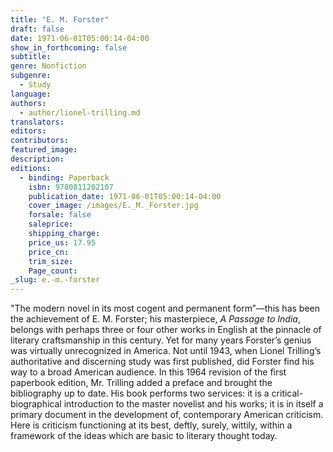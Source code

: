 ```yaml
---
title: "E. M. Forster"
draft: false
date: 1971-06-01T05:00:14-04:00
show_in_forthcoming: false
subtitle:
genre: Nonfiction
subgenre:
  - Study
language:
authors:
  - author/lionel-trilling.md
translators:
editors:
contributors:
featured_image:
description:
editions:
  - binding: Paperback
    isbn: 9780811202107
    publication_date: 1971-06-01T05:00:14-04:00
    cover_image: /images/E._M._Forster.jpg
    forsale: false
    saleprice:
    shipping_charge:
    price_us: 17.95
    price_cn:
    trim_size:
    Page_count:
_slug: e.-m.-forster
---
```


"The modern novel in its most cogent and permanent form”––this has been the achievement of E. M. Forster; his masterpiece, _A Passage to India_, belongs with perhaps three or four other works in English at the pinnacle of literary craftsmanship in this century. Yet for many years Forster’s genius was virtually unrecognized in America. Not until 1943, when Lionel Trilling’s authoritative and discerning study was first published, did Forster find his way to a broad American audience. In this 1964 revision of the first paperbook edition, Mr. Trilling added a preface and brought the bibliography up to date. His book performs two services: it is a critical-biographical introduction to the master novelist and his works; it is in itself a primary document in the development of, contemporary American criticism. Here is criticism functioning at its best, deftly, surely, wittily, within a framework of the ideas which are basic to literary thought today.


